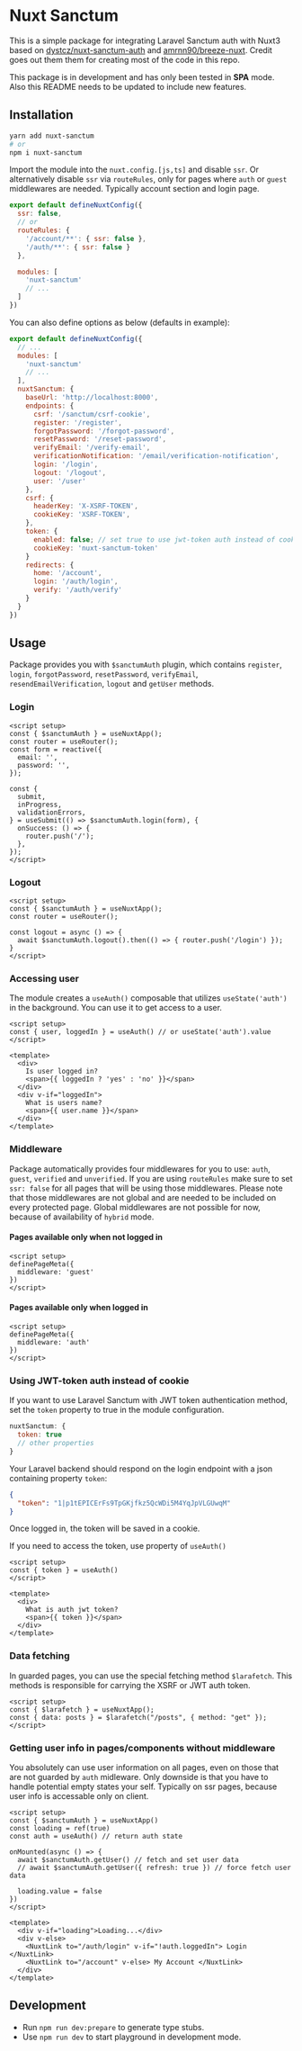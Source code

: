 # Nuxt Sanctum

<!-- [![npm version](https://badge.fury.io/js/nuxt-sanctum.svg)](https://badge.fury.io/js/nuxt-sanctum) -->

This is a simple package for integrating Laravel Sanctum auth with Nuxt3 based on [dystcz/nuxt-sanctum-auth](https://github.com/dystcz/nuxt-sanctum-auth) and [amrnn90/breeze-nuxt](https://github.com/amrnn90/breeze-nuxt). Credit goes out them them for creating most of the code in this repo.

This package is in development and has only been tested in **SPA** mode. Also this README needs to be updated to include new features.

## Installation

```bash
yarn add nuxt-sanctum
# or
npm i nuxt-sanctum
```

Import the module into the `nuxt.config.[js,ts]` and disable `ssr`.
Or alternatively disable `ssr` via `routeRules`, only for pages where `auth` or `guest` middlewares are needed. Typically account section and login page.

```js
export default defineNuxtConfig({
  ssr: false,
  // or
  routeRules: {
    '/account/**': { ssr: false },
    '/auth/**': { ssr: false }
  },

  modules: [
    'nuxt-sanctum'
    // ...
  ]
})
```

You can also define options as below (defaults in example):

```js
export default defineNuxtConfig({
  // ...
  modules: [
    'nuxt-sanctum'
    // ...
  ],
  nuxtSanctum: {
    baseUrl: 'http://localhost:8000',
    endpoints: {
      csrf: '/sanctum/csrf-cookie',
      register: '/register',
      forgotPassword: '/forgot-password',
      resetPassword: '/reset-password',
      verifyEmail: '/verify-email',
      verificationNotification: '/email/verification-notification',
      login: '/login',
      logout: '/logout',
      user: '/user'
    },
    csrf: {
      headerKey: 'X-XSRF-TOKEN',
      cookieKey: 'XSRF-TOKEN',
    },
    token: {
      enabled: false; // set true to use jwt-token auth instead of cookie. default is false
      cookieKey: 'nuxt-sanctum-token'
    }
    redirects: {
      home: '/account',
      login: '/auth/login',
      verify: '/auth/verify'
    }
  }
})
```

## Usage

Package provides you with `$sanctumAuth` plugin, which contains `register`, `login`, `forgotPassword`, `resetPassword`, `verifyEmail`, `resendEmailVerification`, `logout` and `getUser` methods.

### Login

```vue
<script setup>
const { $sanctumAuth } = useNuxtApp();
const router = useRouter();
const form = reactive({
  email: '',
  password: '',
});

const {
  submit,
  inProgress,
  validationErrors,
} = useSubmit(() => $sanctumAuth.login(form), {
  onSuccess: () => { 
    router.push('/');
  },
});
</script>
```

### Logout

```vue
<script setup>
const { $sanctumAuth } = useNuxtApp();
const router = useRouter();

const logout = async () => {
  await $sanctumAuth.logout().then(() => { router.push('/login') });
}
</script>
```

### Accessing user

The module creates a `useAuth()` composable that utilizes `useState('auth')` in the background. You can use it to get access to a user.

```vue
<script setup>
const { user, loggedIn } = useAuth() // or useState('auth').value
</script>

<template>
  <div>
    Is user logged in?
    <span>{{ loggedIn ? 'yes' : 'no' }}</span>
  </div>
  <div v-if="loggedIn">
    What is users name?
    <span>{{ user.name }}</span>
  </div>
</template>
```

### Middleware

Package automatically provides four middlewares for you to use: `auth`, `guest`, `verified` and `unverified`.
If you are using `routeRules` make sure to set `ssr: false` for all pages that will be using those middlewares. Please note that those middlewares are not global and are needed to be included on every protected page. Global middlewares are not possible for now, because of availability of `hybrid` mode.

#### Pages available only when not logged in

```vue
<script setup>
definePageMeta({
  middleware: 'guest'
})
</script>
```

#### Pages available only when logged in

```vue
<script setup>
definePageMeta({
  middleware: 'auth'
})
</script>
```

### Using JWT-token auth instead of cookie

If you want to use Laravel Sanctum with JWT token authentication method,
set the `token` property to true in the module configuration.

```js
nuxtSanctum: {
  token: true
  // other properties
}
```

Your Laravel backend should respond on the login endpoint with a json containing property `token`:

```json
{
  "token": "1|p1tEPICErFs9TpGKjfkz5QcWDi5M4YqJpVLGUwqM"
}
```

Once logged in, the token will be saved in a cookie.

If you need to access the token, use property of `useAuth()`

```vue
<script setup>
const { token } = useAuth()
</script>

<template>
  <div>
    What is auth jwt token?
    <span>{{ token }}</span>
  </div>
</template>
```

### Data fetching

In guarded pages, you can use the special fetching method `$larafetch`. This methods is responsible for carrying the XSRF or JWT auth token.

```vue
<script setup>
const { $larafetch } = useNuxtApp();
const { data: posts } = $larafetch("/posts", { method: "get" });
</script>
```

### Getting user info in pages/components without middleware

You absolutely can use user information on all pages, even on those that are not guarded by `auth` midleware.
Only downside is that you have to handle potential empty states your self. Typically on ssr pages, because user info is accessable only on client.

```vue
<script setup>
const { $sanctumAuth } = useNuxtApp()
const loading = ref(true)
const auth = useAuth() // return auth state

onMounted(async () => {
  await $sanctumAuth.getUser() // fetch and set user data
  // await $sanctumAuth.getUser({ refresh: true }) // force fetch user data

  loading.value = false
})
</script>

<template>
  <div v-if="loading">Loading...</div>
  <div v-else>
    <NuxtLink to="/auth/login" v-if="!auth.loggedIn"> Login </NuxtLink>
    <NuxtLink to="/account" v-else> My Account </NuxtLink>
  </div>
</template>
```

## Development

- Run `npm run dev:prepare` to generate type stubs.
- Use `npm run dev` to start playground in development mode.
